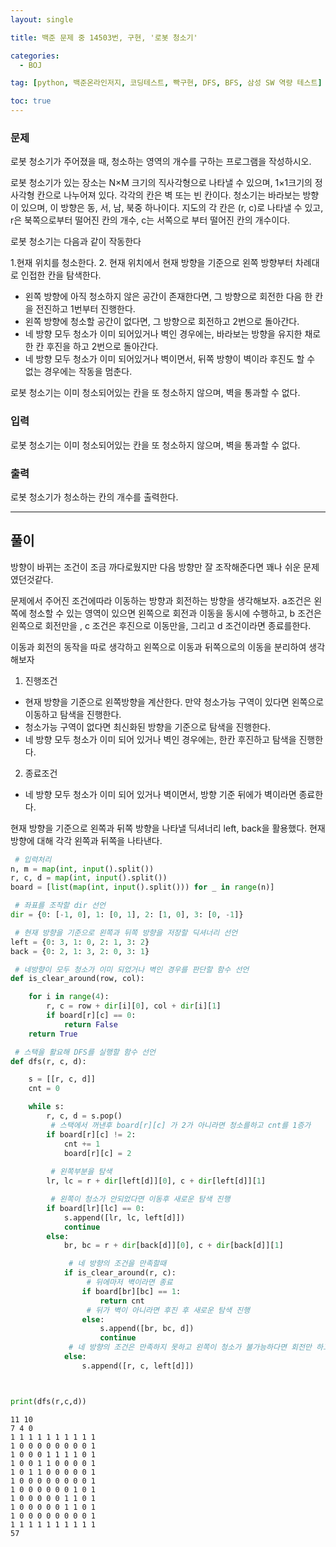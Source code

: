 ```yaml
---
layout: single

title: 백준 문제 중 14503번, 구현, '로봇 청소기'

categories:
  - BOJ

tag: [python, 백준온라인저지, 코딩테스트, 빡구현, DFS, BFS, 삼성 SW 역량 테스트]

toc: true
---
```

### 문제

로봇 청소기가 주어졌을 때, 청소하는 영역의 개수를 구하는 프로그램을 작성하시오.

로봇 청소기가 있는 장소는 N×M 크기의 직사각형으로 나타낼 수 있으며, 1×1크기의 정사각형 칸으로 나누어져 있다. 각각의 칸은 벽 또는 빈 칸이다. 청소기는 바라보는 방향이 있으며, 이 방향은 동, 서, 남, 북중 하나이다. 지도의 각 칸은 (r, c)로 나타낼 수 있고, r은 북쪽으로부터 떨어진 칸의 개수, c는 서쪽으로 부터 떨어진 칸의 개수이다.

로봇 청소기는 다음과 같이 작동한다

1.현재 위치를 청소한다.
2. 현재 위치에서 현재 방향을 기준으로 왼쪽 방향부터 차례대로 인접한 칸을 탐색한다.
- 왼쪽 방향에 아직 청소하지 않은 공간이 존재한다면, 그 방향으로 회전한 다음 한 칸을 전진하고 1번부터 진행한다.
- 왼쪽 방향에 청소할 공간이 없다면, 그 방향으로 회전하고 2번으로 돌아간다.
- 네 방향 모두 청소가 이미 되어있거나 벽인 경우에는, 바라보는 방향을 유지한 채로 한 칸 후진을 하고 2번으로 돌아간다.
- 네 방향 모두 청소가 이미 되어있거나 벽이면서, 뒤쪽 방향이 벽이라 후진도 할 수 없는 경우에는 작동을 멈춘다.

로봇 청소기는 이미 청소되어있는 칸을 또 청소하지 않으며, 벽을 통과할 수 없다.

### 입력

로봇 청소기는 이미 청소되어있는 칸을 또 청소하지 않으며, 벽을 통과할 수 없다.

### 출력

로봇 청소기가 청소하는 칸의 개수를 출력한다.

---

## 풀이

방향이 바뀌는 조건이 조금 까다로웠지만 다음 방향만 잘 조작해준다면 꽤나 쉬운 문제였던것같다.

문제에서 주어진 조건에따라 이동하는 방향과 회전하는 방향을 생각해보자. a조건은 왼쪽에 청소할 수 있는 영역이 있으면 왼쪽으로 회전과 이동을 동시에 수행하고, b 조건은 왼쪽으로 회전만을 , c 조건은 후진으로 이동만을, 그리고 d 조건이라면 종료를한다.  


  
이동과 회전의 동작을 따로 생각하고 왼쪽으로 이동과 뒤쪽으로의 이동을 분리하여 생각해보자  

1. 진행조건
 - 현재 방향을 기준으로 왼쪽방향을 계산한다. 만약 청소가능 구역이 있다면 왼쪽으로 이동하고 탐색을 진행한다.
 - 청소가능 구역이 없다면 최신화된 방향을 기준으로  탐색을 진행한다.
 - 네 방향 모두 청소가 이미 되어 있거나 벽인 경우에는, 한칸 후진하고 탐색을 진행한다.
2. 종료조건
 - 네 방향 모두 청소가 이미 되어 있거나 벽이면서, 방향 기준 뒤에가 벽이라면 종료한다.

현재 방향을 기준으로 왼쪽과 뒤쪽 방향을 나타낼 딕셔너리 left, back을 활용했다. 현재방향에 대해 각각 왼쪽과 뒤쪽을 나타낸다.


```python
 # 입력처리
n, m = map(int, input().split())
r, c, d = map(int, input().split())
board = [list(map(int, input().split())) for _ in range(n)]

 # 좌표를 조작할 dir 선언
dir = {0: [-1, 0], 1: [0, 1], 2: [1, 0], 3: [0, -1]}

 # 현재 방향을 기준으로 왼쪽과 뒤쪽 방향을 저장할 딕셔너리 선언
left = {0: 3, 1: 0, 2: 1, 3: 2}
back = {0: 2, 1: 3, 2: 0, 3: 1}

 # 네방향이 모두 청소가 이미 되었거나 벽인 경우를 판단할 함수 선언
def is_clear_around(row, col):

    for i in range(4):
        r, c = row + dir[i][0], col + dir[i][1]
        if board[r][c] == 0:
            return False
    return True

 # 스택을 활요해 DFS를 실행할 함수 선언
def dfs(r, c, d):

    s = [[r, c, d]]
    cnt = 0

    while s:
        r, c, d = s.pop()
         # 스택에서 꺼낸후 board[r][c] 가 2가 아니라면 청소를하고 cnt를 1증가
        if board[r][c] != 2:
            cnt += 1
            board[r][c] = 2
        
         # 왼쪽부분을 탐색
        lr, lc = r + dir[left[d]][0], c + dir[left[d]][1]

         # 왼쪽이 청소가 안되었다면 이동후 새로운 탐색 진행
        if board[lr][lc] == 0:
            s.append([lr, lc, left[d]])
            continue
        else:
            br, bc = r + dir[back[d]][0], c + dir[back[d]][1]

             # 네 방향의 조건을 만족할때
            if is_clear_around(r, c):
                 # 뒤에마저 벽이라면 종료
                if board[br][bc] == 1:
                    return cnt
                 # 뒤가 벽이 아니라면 후진 후 새로운 탐색 진행
                else:
                    s.append([br, bc, d])
                    continue
             # 네 방향의 조건은 만족하지 못하고 왼쪽이 청소가 불가능하다면 회전만 하고 진행
            else:
                s.append([r, c, left[d]])



print(dfs(r,c,d))
```

    11 10
    7 4 0
    1 1 1 1 1 1 1 1 1 1
    1 0 0 0 0 0 0 0 0 1
    1 0 0 0 1 1 1 1 0 1
    1 0 0 1 1 0 0 0 0 1
    1 0 1 1 0 0 0 0 0 1
    1 0 0 0 0 0 0 0 0 1
    1 0 0 0 0 0 0 1 0 1
    1 0 0 0 0 0 1 1 0 1
    1 0 0 0 0 0 1 1 0 1
    1 0 0 0 0 0 0 0 0 1
    1 1 1 1 1 1 1 1 1 1
    57

